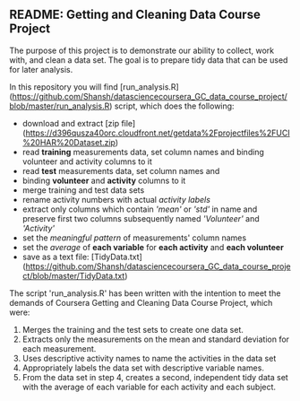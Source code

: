 ## README: Getting and Cleaning Data Course Project

The purpose of this project is to demonstrate our ability to collect, work with, and clean a data set. 
The goal is to prepare tidy data that can be used for later analysis.

In this repository you will find [run_analysis.R] (https://github.com/Shansh/datasciencecoursera_GC_data_course_project/blob/master/run_analysis.R) script, which does  the following:

 - download and extract [zip file] (https://d396qusza40orc.cloudfront.net/getdata%2Fprojectfiles%2FUCI%20HAR%20Dataset.zip)
 - read **training** measurements data, set column names and binding volunteer and activity columns to it  
 - read **test** measurements data, set column names and 
 - binding **volunteer** and **activity** columns to it 
 - merge training and test data sets
 - rename activity numbers with actual *activity labels*
 - extract only columns which contain *'mean'* or *'std'* in name and preserve first two columns subsequently named *'Volunteer'* and *'Activity'*
 - set the *meaningful pattern* of measurements' column names
 - set the *average* of **each variable** for **each activity** and **each volunteer**
 - save as a text file: [TidyData.txt] (https://github.com/Shansh/datasciencecoursera_GC_data_course_project/blob/master/TidyData.txt)
    
The script 'run_analysis.R' has been written with the intention to meet the demands of Coursera Getting and Cleaning Data Course Project, which were:

 1. Merges the training and the test sets to create one data set.
 2. Extracts only the measurements on the mean and standard deviation for each measurement.
 3. Uses descriptive activity names to name the activities in the data set
 4. Appropriately labels the data set with descriptive variable names.
 5. From the data set in step 4, creates a second, independent tidy data set with the average of each variable for each activity and each subject.

